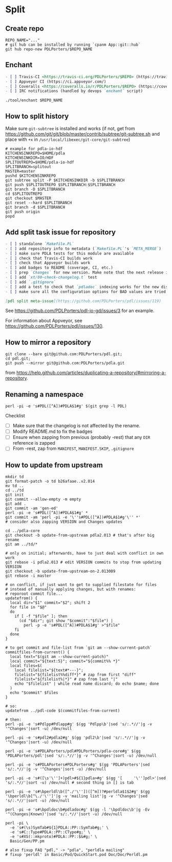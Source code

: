 # Split

## Create repo

```
REPO_NAME="..."
# git hub can be installed by running `cpanm App::git::hub`
git hub repo-new PDLPorters/$REPO_NAME
```

## Enchant

```markdown
- [ ] Travis-CI <https://travis-ci.org/PDLPorters/$REPO> (https://travis-ci.org/profile/PDLPorters)
- [ ] Appveyor CI (https://ci.appveyor.com/)
- [ ] Coveralls <https://coveralls.io/r/PDLPorters/$REPO> (https://coveralls.io/repos/new?name=PDLPorters)
- [ ] IRC notifications (handled by devops `enchant` script)
```

```shell
./tool/enchant $REPO_NAME
```

## How to split history
Make sure `git-subtree` is installed and works (if not, get from
https://github.com/git/git/blob/master/contrib/subtree/git-subtree.sh and place
with `+x` in `/usr/local/libexec/git-core/git-subtree`)
```shell
# example for pdla-io-hdf
KITCHENSINKREPO=$HOME/pdla
KITCHENSINKDIR=IO/HDF
SPLITOUTREPO=$HOME/pdla-io-hdf
SPLITBRANCH=splitout
MASTER=master
pushd $KITCHENSINKREPO
git subtree split -P $KITCHENSINKDIR -b $SPLITBRANCH
git push $SPLITOUTREPO $SPLITBRANCH:$SPLITBRANCH
git branch -D $SPLITBRANCH
cd $SPLITOUTREPO
git checkout $MASTER
git reset --hard $SPLITBRANCH
git branch -d $SPLITBRANCH
git push origin
popd
```

## Add split task issue for repository

```markdown
- [ ] standalone `Makefile.PL`
- [ ] add repository info to metadata (`Makefile.PL`'s `META_MERGE`)
- [ ] make sure PDLA tests for this module are available
- [ ] check that Travis-CI builds work
- [ ] check that Appveyor builds work
- [ ] add badges to README (coverage, CI, etc.)
- [ ] prep `Changes` for new version. Make note that the next release is its own repo and distro
- [ ] add `xt/00-check-changelog.t` test
- [ ] add `.gitignore`
- [ ] add a test to check that `pdladoc` indexing works for the new dist
- [ ] make sure all the configuration options for BAD values are tried by Travis-CI (settings are in `perldl.conf`)

[pdl split meta-issue](https://github.com/PDLPorters/pdl/issues/119)
```

See <https://github.com/PDLPorters/pdl-io-gd/issues/3> for an example.

For information about Appveyor, see <https://github.com/PDLPorters/pdl/issues/130>.

## How to mirror a repository

```shell
git clone --bare git@github.com:PDLPorters/pdl.git;
cd pdl.git;
git push --mirror git@github.com:PDLPorters/pdla.git
```

from <https://help.github.com/articles/duplicating-a-repository/#mirroring-a-repository>.

## Renaming a namespace

```shell
perl -pi -e 's#PDL([^A])#PDLA$1#g' $(git grep -l PDL)
```

Checklist

- [ ] Make sure that the changelog is not affected by the rename.
- [ ] Modify README.md to fix the badges
- [ ] Ensure when zapping from previous (probably -rest) that any `DIR` reference is zapped
- [ ] From -rest, zap from `MANIFEST`, `MANIFEST.SKIP`, `.gitignore`

## How to update from upstream

```shell
mkdir td
git format-patch -o td b26afaae..v2.014
mv td ..
cd ../td
git init
git commit --allow-empty -m empty
git add .
git commit -am 'gen-ed'
perl -pi -e 's#PDL([^A])#PDLA$1#g' *
git commit -am 'perl -pi -e '\''s#PDL([^A])#PDLA$1#g'\'' *'
# consider also zapping VERSION and Changes updates

cd ../pdla-core
git checkout -b update-from-upstream pdla2.013 # that's after big rename
git am ../td/*

# only on initial; afterwards, have to just deal with conflict in own work
git rebase -i pdla2.013 # edit VERSION commits to stop from updating VERSION
git checkout -b update-from-upstream-on-2.013009
git rebase -i master

# on conflict, if just want to get to supplied filestate for files
# instead of manually applying changes, but with renames:
# reporoot commit file...
updatefrom() {
  local dir="$1" commit="$2"; shift 2
  for file in "$@"
  do
    if [ -f "$file" ]; then
      (cd "$dir"; git show "$commit":"$file") |
        perl -p -e 's#PDL([^A])#PDLA$1#g' >"$file"
    fi
  done
}

# to get commit and file-list from `git am --show-current-patch`
commitfiles-from-current() {
  local text="$(git am --show-current-patch)"
  local commit="${text:5}"; commit="${commit%% *}"
  local files=$(
    local filelist="${text#*---}";
    filelist="${filelist%%diff*}" # zap from first "diff"
    filelist="${filelist%|*}" # zap from last "|"
    echo "$filelist" | while read name discard; do echo $name; done
  )
  echo "$commit" $files
}

# so:
updatefrom ../pdl-code $(commitfiles-from-current)

# then:
perl -pi -e 's#Pdlpp#Pdlapp#g' $(gg 'Pdlpp\b'|sed 's/:.*//'|g -v '^Changes'|sort -u) /dev/null

perl -pi -e 's#pdl2#pdla2#g' $(gg 'pdl2\b'|sed 's/:.*//'|g -v '^Changes'|sort -u) /dev/null

perl -pi -e 's#PDLAPorters/pdl#PDLPorters/pdla-core#g' $(gg 'PDLAPorters/pdl'|sed 's/:.*//'|g -v '^Changes'|sort -u) /dev/null

perl -pi -e 's#PDLAPorters#PDLPorters#g' $(gg 'PDLAPorters'|sed 's/:.*//'|g -v '^Changes'|sort -u) /dev/null

perl -pi -e 's#([\s'\'']+)pdl>#${1}pdla>#g' $(gg '[     '\'']pdl>'|sed 's/:.*//'|sort -u) /dev/null # second thing in [] is tab

perl -pi -e 's#\bperldl\b([^./'\''])([^m])?#perldla$1$2#g' $(gg '\bperldl\b[^\./'\'']'|g -v 'mailing list'|g -v '^Changes'|sed 's/:.*//'|sort -u) /dev/null

perl -pi -e 's#\bpdldoc\b#pdladoc#g' $(gg -l '\bpdldoc\b'|g -Ev '^(Changes|Known)'|sed 's/:.*//'|sort -u) /dev/null

perl -pi \
  -e 's#(\s)SymTab#${1}PDLA::PP::SymTab#g;' \
  -e 's#C::Type#PDLA::PP::CType#g;' \
  -e 's#XS(::mkproto)#PDLA::PP::$&#g;' \
  Basic/Gen/PP.pm

# also fixup FAQ "pdl," -> "pdla", "perldla mailing"
# fixup 'perldl' in Basic/Pod/QuickStart.pod Doc/Doc/Perldl.pm
```
